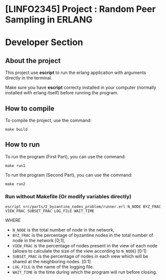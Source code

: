 # [LINFO2345] Project : Random Peer Sampling in ERLANG
# Developer Section


## About the project
This project use **escript** to run the erlang application with arguments directly in the terminal.

Make sure you have **escript** correcty installed in your computer (normally installed with erlang itself) before running the program.


## How to compile

To compile the project, use the command:

```
make build
```


## How to run

To run the program (First Part), you can use the command:

```
make run1
```

To run the program (Second Part), you can use the command:

```
make run2
```


### Run without Makefile (Or modify variables directly)

```
escript src/parts/2_byzantine_nodes_problem/runner.erl N_NODE BYZ_FRAC VIEW_FRAC SUBSET_FRAC LOG_FILE WAIT_TIME
```

WHERE

- `N_NODE` is the total number of node in the network,
- `BYZ_FRAC` is the percentage of byzantine nodes in the total number of node in the network [0;1],
- `VIEW_FRAC` is the percentage of nodes present in the view of each node (allows to calculate the size of the view according to `N_NODE`) [0:1]
- `SUBSET_FRAC` is the percentage of nodes in each view which will be shared at the neighboring nodes. [0:1]
- `LOG_FILE` is the name of the logging file.
- `WAIT_TIME` is the time during which the program will run before closing.
